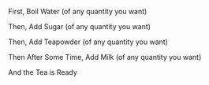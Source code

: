First, 
Boil Water (of any quantity you want)

Then,
Add Sugar (of any quantity you want)

Then,
Add Teapowder (of any quantity you want)

Then After Some Time,
Add Milk (of any quantity you want)

And the Tea is Ready